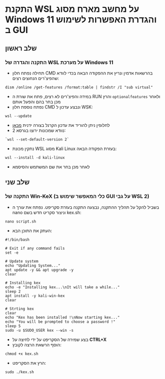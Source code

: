 # התקנת WSL על מחשב מארח מסוג Windows 11 והגדרת האפשרות לשימוש ב GUI  
## שלב ראשון
### התקנה והגדרה של WSL על מערכת Windows 11  
* תחילה נפתח חלון CMD בהרשאות אדמין ונריץ את ההפקודה הבאה בכדי לוודא שהפיצ'רים הנחוצים רצים:
```
dism /online /get-features /format:table | findstr /I "sub virtual"
```
* במידה והפיצ'רים לא רצים, פתח את שורת ה RUN והרץ ``optionalfeatures`` ולאחר מכן בחר בהם והפעל אותם
* נפתח נוספת חלון CMD ונבצע עדכון ל WSK:
```
wsl --update
```
* לחלופין ניתן להוריד את עדכון הקרנל בצורה ידנית [מכאן](https://learn.microsoft.com/en-us/windows/wsl/install-manual#step-4---download-the-linux-kernel-update-package)
* נוודא שמכונות ירוצו בגרסא 2:
```
`wsl --set-default-version 2`
```
* נתקין מכונת WSL מסוג Kali Linux בעזרת הפקודה הבאה:  

```
wsl --install -d kali-linux
```
* לאחר מכן בחר את שם המשתמש והסיסמא
## שלב שני
### התקנה של Win-KeX (כלי המאפשר שימוש ב GUI על גבי WSL 2)
* בשביל להקל על תהליך ההתקנה, נבצעה התקנה בעזרת סקריפט. נפתח את עורך ה nano וניצור סקריט חדש בשם kex.sh:
```
nano script.sh
```
- העתק את התוכן הבא:
```
#!/bin/bash

# Exit if any command fails
set -e

# Update system
echo "Updating System..."
apt update -y && apt upgrade -y
clear

# Installing kex
echo -e "Installing kex...\nIt will take a while..."
sleep 2
apt install -y kali-win-kex
clear

# Strting kex
clear
echo "Kex has been installed !\nNow starting kex..."
echo "You will be prompted to choose a password !"
sleep 5
sudo -u $SUDO_USER kex --win -s
```
- בצע שמירה של הסקריפט על ידי לחיצה על **CTRL+X**
- הוסף הרשאת הרצה לקובץ:
```
chmod +x kex.sh
```
- הרץ את הסקריפט:
```
sudo ./kex.sh
```
